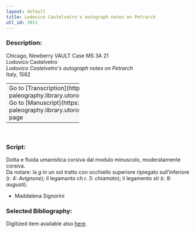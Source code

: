 ```yaml
---
layout: default
title: Lodovico Castelvetro's autograph notes on Petrarch
utl_id: 3011
---
```


### Description:

Chicago, Newberry VAULT Case MS 3A 21<br>
Lodovico Castelvetro<br>
_Lodovico Castelvetro's autograph notes on Petrarch_<br>
Italy, 1562

<table border="0.5" cellpadding="1" cellspacing="1" style="width: 200px; background-color:#F8F8F8;"><tbody><tr><td>Go to [Transcription](https://italian-paleography.library.utoronto.ca/content/transcript_IP_035)<br>
Go to [Manuscript](https://italian-paleography.library.utoronto.ca/islandora/object/italianpaleography%3AIP_035) page</td></tr></tbody></table> 

### Script:

Dotta e fluida umanistica corsiva dal modulo minuscolo, moderatamente corsiva.<br>
Da notare: la _g_ in un sol tratto con occhiello superiore ripiegato sull’inferiore (r. 4: _Avignone_); il legamanto _ch_ r. 3: _chiamato_); il legamento _sti_ (r. 8: _augusti_).<br>
- Maddalena Signorini

### Selected Bibliography:

Digitized item available also [here](http://digcoll.newberry.org/#/item/ia-case_ms_3a_21).

